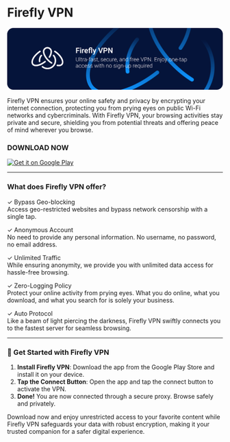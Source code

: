 <meta name="google-site-verification" content="UVmZ3nXmsPv6K4LVTr6NBJLLvlm7NOkbWrVBlFlhxLQ" />

# Firefly VPN

![Header](https://raw.githubusercontent.com/Fireflyvpn/Android/6ec77ae1aad3a7dda69943627fbc7c0cd4ebb577/Items/header.svg)

<meta name="google-site-verification" content="KtGmN7ui6OJaQaIGUweApfqChyn_E70lNB-fvjvd0MQ" />

<p align="left" style="display: flex; align-items: flex-start;">
    Firefly VPN ensures your online safety and privacy by encrypting your internet connection, protecting you from prying eyes on public Wi-Fi networks and cybercriminals. With Firefly VPN, your browsing activities stay private and secure, shielding you from potential threats and offering peace of mind wherever you browse.
  </span>
</p>

<h3>DOWNLOAD NOW</h3>

[![Get it on Google Play](https://upload.wikimedia.org/wikipedia/commons/7/78/Google_Play_Store_badge_EN.svg)](https://play.google.com/store/apps/details?id=com.fireflyvpn)

<hr>

<h3> What does Firefly VPN offer?</h3>

✓ Bypass Geo-blocking <br>
Access geo-restricted websites and bypass network censorship with a single tap.

✓ Anonymous Account <br>
No need to provide any personal information. No username, no password, no email address. 

✓ Unlimited Traffic <br>
While ensuring anonymity, we provide you with unlimited data access for hassle-free browsing.

✓ Zero-Logging Policy <br>
Protect your online activity from prying eyes. What you do online, what you download, and what you search for is solely your business.

✓ Auto Protocol <br>
Like a beam of light piercing the darkness, Firefly VPN swiftly connects you to the fastest server for seamless browsing.

---
<h3>🚀 Get Started with Firefly VPN</h3>

1. **Install Firefly VPN**: Download the app from the Google Play Store and install it on your device.  
2. **Tap the Connect Button**: Open the app and tap the connect button to activate the VPN.  
3. **Done!** You are now connected through a secure proxy. Browse safely and privately.

Download now and enjoy unrestricted access to your favorite content while Firefly VPN safeguards your data with robust encryption, making it your trusted companion for a safer digital experience.
